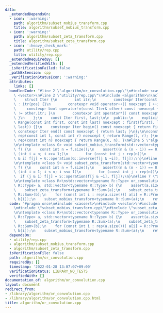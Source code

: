 ```yaml
---
data:
  _extendedDependsOn:
  - icon: ':warning:'
    path: algorithm/subset_mobius_transform.cpp
    title: algorithm/subset_mobius_transform.cpp
  - icon: ':warning:'
    path: algorithm/subset_zeta_transform.cpp
    title: algorithm/subset_zeta_transform.cpp
  - icon: ':heavy_check_mark:'
    path: utility/rep.cpp
    title: utility/rep.cpp
  _extendedRequiredBy: []
  _extendedVerifiedWith: []
  _isVerificationFailed: false
  _pathExtension: cpp
  _verificationStatusIcon: ':warning:'
  attributes:
    links: []
  bundledCode: "#line 2 \"algorithm/or_convolution.cpp\"\n#include <cassert>\n#include\
    \ <vector>\n#line 2 \"utility/rep.cpp\"\n#include <algorithm>\n\nclass Range {\n\
    \    struct Iter {\n        int itr;\n        constexpr Iter(const int pos) noexcept\
    \ : itr(pos) {}\n        constexpr void operator++() noexcept { ++itr; }\n   \
    \     constexpr bool operator!=(const Iter& other) const noexcept { return itr\
    \ != other.itr; }\n        constexpr int operator*() const noexcept { return itr;\
    \ }\n    };\n    const Iter first, last;\n\n  public:\n    explicit constexpr\
    \ Range(const int first, const int last) noexcept : first(first), last(std::max(first,\
    \ last)) {}\n    constexpr Iter begin() const noexcept { return first; }\n   \
    \ constexpr Iter end() const noexcept { return last; }\n};\n\nconstexpr Range\
    \ rep(const int l, const int r) noexcept { return Range(l, r); }\nconstexpr Range\
    \ rep(const int n) noexcept { return Range(0, n); }\n#line 5 \"algorithm/subset_mobius_transform.cpp\"\
    \n\ntemplate <class G> void subset_mobius_transform(std::vector<typename G::Type>&\
    \ f) {\n    const int n = f.size();\n    assert((n & (n - 1)) == 0);\n    for\
    \ (int i = n; i >>= 1;)\n        for (const int j : rep(n))\n            if (j\
    \ & i) f[j] = G::operation(G::inverse(f[j & ~i]), f[j]);\n}\n#line 5 \"algorithm/subset_zeta_transform.cpp\"\
    \n\ntemplate <class S> void subset_zeta_transform(std::vector<typename S::Type>&\
    \ f) {\n    const int n = f.size();\n    assert((n & (n - 1)) == 0);\n    for\
    \ (int i = 1; i < n; i <<= 1)\n        for (const int j : rep(n))\n          \
    \  if (j & i) f[j] = S::operation(f[j & ~i], f[j]);\n}\n#line 7 \"algorithm/or_convolution.cpp\"\
    \n\ntemplate <class R>\nstd::vector<typename R::Type> or_convolution(std::vector<typename\
    \ R::Type> a, std::vector<typename R::Type> b) {\n    assert(a.size() == b.size());\n\
    \    subset_zeta_transform<typename R::Sum>(a);\n    subset_zeta_transform<typename\
    \ R::Sum>(b);\n    for (const int i : rep(a.size())) a[i] = R::Product::operation(a[i],\
    \ b[i]);\n    subset_mobius_transform<typename R::Sum>(a);\n    return a;\n}\n"
  code: "#pragma once\n#include <cassert>\n#include <vector>\n#include \"../utility/rep.cpp\"\
    \n#include \"subset_mobius_transform.cpp\"\n#include \"subset_zeta_transform.cpp\"\
    \n\ntemplate <class R>\nstd::vector<typename R::Type> or_convolution(std::vector<typename\
    \ R::Type> a, std::vector<typename R::Type> b) {\n    assert(a.size() == b.size());\n\
    \    subset_zeta_transform<typename R::Sum>(a);\n    subset_zeta_transform<typename\
    \ R::Sum>(b);\n    for (const int i : rep(a.size())) a[i] = R::Product::operation(a[i],\
    \ b[i]);\n    subset_mobius_transform<typename R::Sum>(a);\n    return a;\n}\n"
  dependsOn:
  - utility/rep.cpp
  - algorithm/subset_mobius_transform.cpp
  - algorithm/subset_zeta_transform.cpp
  isVerificationFile: false
  path: algorithm/or_convolution.cpp
  requiredBy: []
  timestamp: '2022-01-28 13:07:07+09:00'
  verificationStatus: LIBRARY_NO_TESTS
  verifiedWith: []
documentation_of: algorithm/or_convolution.cpp
layout: document
redirect_from:
- /library/algorithm/or_convolution.cpp
- /library/algorithm/or_convolution.cpp.html
title: algorithm/or_convolution.cpp
---
```

